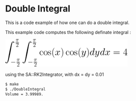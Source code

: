 # Double Integral

This is a code example of how one can do a double integral.

This example code computes the following definate integral :

![Equation](images/Equation.png)

using the SA::RK2Integrator, with dx = dy = 0.01

```
$ make
$ ./DoubleIntegral
Volume = 3.99989.
```


